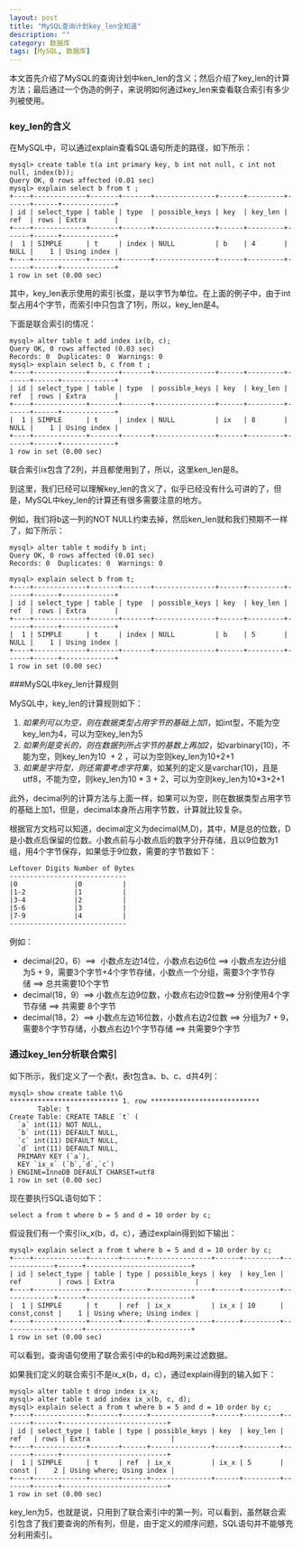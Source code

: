 ```yaml
---
layout: post
title: "MySQL查询计划key_len全知道"
description: ""
category: 数据库
tags: [MySQL, 数据库]
---
```


本文首先介绍了MySQL的查询计划中ken_len的含义；然后介绍了key_len的计算方法；最后通过一个伪造的例子，来说明如何通过key_len来查看联合索引有多少列被使用。

### key_len的含义

在MySQL中，可以通过explain查看SQL语句所走的路径，如下所示：

    mysql> create table t(a int primary key, b int not null, c int not null, index(b));
    Query OK, 0 rows affected (0.01 sec)
    mysql> explain select b from t ;
    +----+-------------+-------+-------+---------------+------+---------+------+------+-------------+
    | id | select_type | table | type  | possible_keys | key  | key_len | ref  | rows | Extra       |
    +----+-------------+-------+-------+---------------+------+---------+------+------+-------------+
    |  1 | SIMPLE      | t     | index | NULL          | b    | 4       | NULL |    1 | Using index |
    +----+-------------+-------+-------+---------------+------+---------+------+------+-------------+
    1 row in set (0.00 sec)

其中，key_len表示使用的索引长度，是以字节为单位。在上面的例子中，由于int型占用4个字节，而索引中只包含了1列，所以，key_len是4。

下面是联合索引的情况：

    mysql> alter table t add index ix(b, c);
    Query OK, 0 rows affected (0.03 sec)
    Records: 0  Duplicates: 0  Warnings: 0
    mysql> explain select b, c from t ;
    +----+-------------+-------+-------+---------------+------+---------+------+------+-------------+
    | id | select_type | table | type  | possible_keys | key  | key_len | ref  | rows | Extra       |
    +----+-------------+-------+-------+---------------+------+---------+------+------+-------------+
    |  1 | SIMPLE      | t     | index | NULL          | ix   | 8       | NULL |    1 | Using index |
    +----+-------------+-------+-------+---------------+------+---------+------+------+-------------+
    1 row in set (0.00 sec)

联合索引ix包含了2列，并且都使用到了，所以，这里ken_len是8。

到这里，我们已经可以理解key_len的含义了，似乎已经没有什么可讲的了，但是，MySQL中key_len的计算还有很多需要注意的地方。

例如，我们将b这一列的NOT NULL约束去掉，然后ken_len就和我们预期不一样了，如下所示：

    mysql> alter table t modify b int;
    Query OK, 0 rows affected (0.01 sec)
    Records: 0  Duplicates: 0  Warnings: 0
    
    mysql> explain select b from t;
    +----+-------------+-------+-------+---------------+------+---------+------+------+-------------+
    | id | select_type | table | type  | possible_keys | key  | key_len | ref  | rows | Extra       |
    +----+-------------+-------+-------+---------------+------+---------+------+------+-------------+
    |  1 | SIMPLE      | t     | index | NULL          | b    | 5       | NULL |    1 | Using index |
    +----+-------------+-------+-------+---------------+------+---------+------+------+-------------+
    1 row in set (0.00 sec)

###MySQL中key_len计算规则

MySQL中，key_len的计算规则如下：

1. *如果列可以为空，则在数据类型占用字节的基础上加1*，如int型，不能为空key_len为4，可以为空key_len为5
1. *如果列是变长的，则在数据列所占字节的基数上再加2*，如varbinary(10)，不能为空，则key_len为10  + 2 ，可以为空则key_len为10+2+1
1. *如果是字符型，则还需要考虑字符集*，如某列的定义是varchar(10)，且是utf8，不能为空，则key_len为10 * 3 + 2，可以为空则key_len为10*3+2+1

此外，decimal列的计算方法与上面一样，如果可以为空，则在数据类型占用字节的基础上加1，但是，decimal本身所占用字节数，计算就比较复杂。

根据官方文档可以知道，decimal定义为decimal(M,D)，其中，M是总的位数，D是小数点后保留的位数。小数点前与小数点后的数字分开存储，且以9位数为1组，用4个字节保存，如果低于9位数，需要的字节数如下：

    Leftover Digits Number of Bytes
    -----------------------------
    |0              |0          |
    |1-2            |1          |
    |3-4            |2          |
    |5-6            |3          |
    |7-9            |4          |
    -----------------------------

例如：

* decimal(20，6）==>  小数点左边14位，小数点右边6位 ==> 小数点左边分组为5 + 9，需要3个字节+4个字节存储，小数点一个分组，需要3个字节存储 ==> 总共需要10个字节
* decimal(18，9）==> 小数点左边9位数，小数点右边9位数==> 分别使用4个字节存储 ==> 共需要 8个字节
* decimal(18，2）==> 小数点左边16位数，小数点右边2位数 ==> 分组为7 + 9，需要8个字节存储，小数点右边1个字节存储 ==> 共需要9个字节

### 通过key_len分析联合索引

如下所示，我们定义了一个表t，表t包含a、b、c、d共4列：

    mysql> show create table t\G
    *************************** 1. row ***************************
           Table: t
    Create Table: CREATE TABLE `t` (
      `a` int(11) NOT NULL,
      `b` int(11) DEFAULT NULL,
      `c` int(11) DEFAULT NULL,
      `d` int(11) DEFAULT NULL,
      PRIMARY KEY (`a`),
      KEY `ix_x` (`b`,`d`,`c`)
    ) ENGINE=InnoDB DEFAULT CHARSET=utf8
    1 row in set (0.00 sec)

现在要执行SQL语句如下：

    select a from t where b = 5 and d = 10 order by c;

假设我们有一个索引ix_x(b，d，c），通过explain得到如下输出：

    mysql> explain select a from t where b = 5 and d = 10 order by c;
    +----+-------------+-------+------+---------------+------+---------+-------------+------+--------------------------+
    | id | select_type | table | type | possible_keys | key  | key_len | ref         | rows | Extra                    |
    +----+-------------+-------+------+---------------+------+---------+-------------+------+--------------------------+
    |  1 | SIMPLE      | t     | ref  | ix_x          | ix_x | 10      | const,const |    1 | Using where; Using index |
    +----+-------------+-------+------+---------------+------+---------+-------------+------+--------------------------+
    1 row in set (0.00 sec)

可以看到，查询语句使用了联合索引中的b和d两列来过滤数据。

如果我们定义的联合索引不是ix_x(b，d，c），通过explain得到的输入如下：

    mysql> alter table t drop index ix_x;
    mysql> alter table t add index ix_x(b, c, d);
    mysql> explain select a from t where b = 5 and d = 10 order by c;
    +----+-------------+-------+------+---------------+------+---------+-------+------+--------------------------+
    | id | select_type | table | type | possible_keys | key  | key_len | ref   | rows | Extra                    |
    +----+-------------+-------+------+---------------+------+---------+-------+------+--------------------------+
    |  1 | SIMPLE      | t     | ref  | ix_x          | ix_x | 5       | const |    2 | Using where; Using index |
    +----+-------------+-------+------+---------------+------+---------+-------+------+--------------------------+
    1 row in set (0.00 sec)

key_len为5，也就是说，只用到了联合索引中的第一列，可以看到，虽然联合索引包含了我们要查询的所有列，但是，由于定义的顺序问题，SQL语句并不能够充分利用索引。
